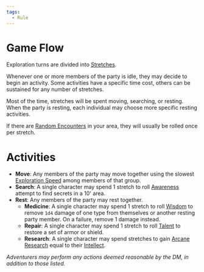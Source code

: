 ```yaml
---  
tags:  
  - Rule  
---  
```

# Game Flow  
Exploration turns are divided into [Stretches](./Stretch.md).  
  
Whenever one or more members of the party is idle, they may decide to begin an activity. Some activities have a specific time cost, others can be sustained for any number of stretches.  
  
Most of the time, stretches will be spent moving, searching, or resting. When the party is resting, each individual may choose more specific resting activities.  
  
If there are [Random Encounters](Random%20Encounters.md) in your area, they will usually be rolled once per stretch.  
  
# Activities  
- **Move**: Any members of the party may move together using the slowest [Exploration Speed](./Exploration%20Speed.md) among members of that group.  
- **Search**: A single character may spend 1 stretch to roll [Awareness](./Awareness.md) attempt to find secrets in a 10' area.  
- **Rest**: Any members of the party may rest together.  
	- **Medicine**: A single character may spend 1 stretch to roll [Wisdom](./Wisdom.md) to remove `1d4` damage of one type from themselves or another resting party member. On a failure, remove 1 damage instead.  
	- **Repair**: A single character may spend 1 stretch to roll [Talent](./Talent.md) to restore a set of armor or shield.  
	- **Research**: A single character may spend stretches to gain [Arcane Research](./Arcane%20Research.md) equal to their [Intellect](./Intellect.md).  
  
*Adventurers may perform any actions deemed reasonable by the DM, in addition to those listed.*
